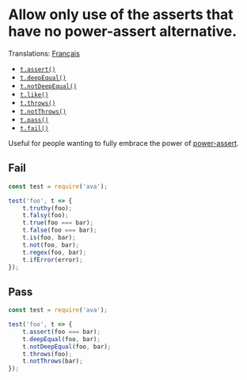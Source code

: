# Allow only use of the asserts that have no power-assert alternative.

Translations: [Français](https://github.com/avajs/ava-docs/blob/main/fr_FR/related/eslint-plugin-ava/docs/rules/prefer-power-assert.md)

- [`t.assert()`](https://github.com/avajs/ava/blob/main/docs/03-assertions.md#assertvalue-message)
- [`t.deepEqual()`](https://github.com/avajs/ava/blob/main/docs/03-assertions.md#deepequalvalue-expected-message)
- [`t.notDeepEqual()`](https://github.com/avajs/ava/blob/main/docs/03-assertions.md#notdeepequalvalue-expected-message)
- [`t.like()`](https://github.com/avajs/ava/blob/main/docs/03-assertions.md#likevalue-selector-message)
- [`t.throws()`](https://github.com/avajs/ava/blob/main/docs/03-assertions.md#throwsfn-expected-message)
- [`t.notThrows()`](https://github.com/avajs/ava/blob/main/docs/03-assertions.md#notthrowsfn-message)
- [`t.pass()`](https://github.com/avajs/ava/blob/main/docs/03-assertions.md#passmessage)
- [`t.fail()`](https://github.com/avajs/ava/blob/main/docs/03-assertions.md#failmessage)

Useful for people wanting to fully embrace the power of [power-assert](https://github.com/power-assert-js/power-assert).

## Fail

```js
const test = require('ava');

test('foo', t => {
	t.truthy(foo);
	t.falsy(foo);
	t.true(foo === bar);
	t.false(foo === bar);
	t.is(foo, bar);
	t.not(foo, bar);
	t.regex(foo, bar);
	t.ifError(error);
});
```

## Pass

```js
const test = require('ava');

test('foo', t => {
	t.assert(foo === bar);
	t.deepEqual(foo, bar);
	t.notDeepEqual(foo, bar);
	t.throws(foo);
	t.notThrows(bar);
});
```
